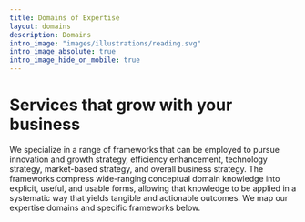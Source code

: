 ```yaml
---
title: Domains of Expertise
layout: domains
description: Domains
intro_image: "images/illustrations/reading.svg"
intro_image_absolute: true
intro_image_hide_on_mobile: true
---
```


# Services that grow with your business

We specialize in a range of frameworks that can be employed to pursue innovation and growth strategy, efficiency enhancement, technology strategy, market-based strategy, and overall business strategy. The frameworks compress wide-ranging conceptual domain knowledge into explicit, useful, and usable forms, allowing that knowledge to be applied in a systematic way that yields tangible and actionable outcomes. We map our expertise domains and specific frameworks below.
